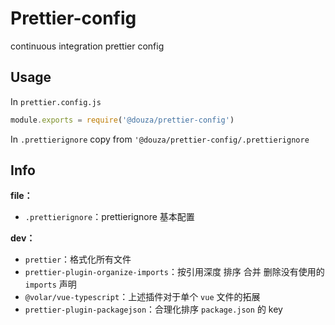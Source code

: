 # Prettier-config

continuous integration prettier config

## Usage

In `prettier.config.js`
```js
module.exports = require('@douza/prettier-config')
```

In `.prettierignore`
copy from `'@douza/prettier-config/.prettierignore`

## Info

**file：**
- `.prettierignore`：prettierignore 基本配置

**dev：**
- `prettier`：格式化所有文件
- `prettier-plugin-organize-imports`：按引用深度 排序 合并 删除没有使用的 `imports` 声明
- `@volar/vue-typescript`：上述插件对于单个 `vue` 文件的拓展
- `prettier-plugin-packagejson`：合理化排序 `package.json` 的 key
